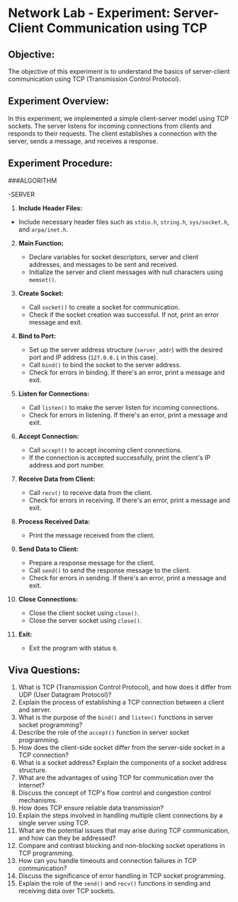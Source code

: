 # Network Lab - Experiment: Server-Client Communication using TCP

## Objective:
The objective of this experiment is to understand the basics of server-client communication using TCP (Transmission Control Protocol).

## Experiment Overview:
In this experiment, we implemented a simple client-server model using TCP sockets. The server listens for incoming connections from clients and responds to their requests. The client establishes a connection with the server, sends a message, and receives a response.

## Experiment Procedure:
###ALGORITHM

   -SERVER
   1. **Include Header Files:**
   - Include necessary header files such as `stdio.h`, `string.h`, `sys/socket.h`, and `arpa/inet.h`.

   2. **Main Function:**
      - Declare variables for socket descriptors, server and client addresses, and messages to be sent and received.
      - Initialize the server and client messages with null characters using `memset()`.
   
   3. **Create Socket:**
      - Call `socket()` to create a socket for communication.
      - Check if the socket creation was successful. If not, print an error message and exit.
   
   4. **Bind to Port:**
      - Set up the server address structure (`server_addr`) with the desired port and IP address (`127.0.0.1` in this case).
      - Call `bind()` to bind the socket to the server address.
      - Check for errors in binding. If there's an error, print a message and exit.
   
   5. **Listen for Connections:**
      - Call `listen()` to make the server listen for incoming connections.
      - Check for errors in listening. If there's an error, print a message and exit.
   
   6. **Accept Connection:**
      - Call `accept()` to accept incoming client connections.
      - If the connection is accepted successfully, print the client's IP address and port number.
   
   7. **Receive Data from Client:**
      - Call `recv()` to receive data from the client.
      - Check for errors in receiving. If there's an error, print a message and exit.
   
   8. **Process Received Data:**
      - Print the message received from the client.
   
   9. **Send Data to Client:**
      - Prepare a response message for the client.
      - Call `send()` to send the response message to the client.
      - Check for errors in sending. If there's an error, print a message and exit.
   
   10. **Close Connections:**
       - Close the client socket using `close()`.
       - Close the server socket using `close()`.
   
   11. **Exit:**
       - Exit the program with status `0`.
   


## Viva Questions:
1. What is TCP (Transmission Control Protocol), and how does it differ from UDP (User Datagram Protocol)?
2. Explain the process of establishing a TCP connection between a client and server.
3. What is the purpose of the `bind()` and `listen()` functions in server socket programming?
4. Describe the role of the `accept()` function in server socket programming.
5. How does the client-side socket differ from the server-side socket in a TCP connection?
6. What is a socket address? Explain the components of a socket address structure.
7. What are the advantages of using TCP for communication over the Internet?
8. Discuss the concept of TCP's flow control and congestion control mechanisms.
9. How does TCP ensure reliable data transmission?
10. Explain the steps involved in handling multiple client connections by a single server using TCP.
11. What are the potential issues that may arise during TCP communication, and how can they be addressed?
12. Compare and contrast blocking and non-blocking socket operations in TCP programming.
13. How can you handle timeouts and connection failures in TCP communication?
14. Discuss the significance of error handling in TCP socket programming.
15. Explain the role of the `send()` and `recv()` functions in sending and receiving data over TCP sockets.
